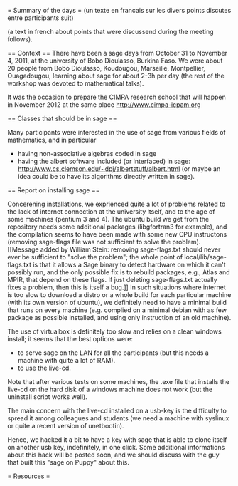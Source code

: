 = Summary of the days =
(un texte en francais sur les divers points discutes entre participants suit)

(a text in french about points that were discussend during the meeting follows).

== Context ==
There have been a sage days from October 31 to November 4, 2011, at the university of Bobo Dioulasso, Burkina Faso. We were about 20 people from Bobo Dioulasso, Koudougou, Marseille, Montpellier, Ouagadougou, learning about sage for about 2-3h per day (the rest of the workshop was devoted to mathematical talks).

It was the occasion to prepare the CIMPA research school that will happen in November 2012 at the same place http://www.cimpa-icpam.org

== Classes that should be in sage ==

Many participants were interested in the use of sage from various fields of mathematics, and in particular 
 * having non-associative algebras coded in sage
 * having the albert software included (or interfaced) in sage: http://www.cs.clemson.edu/~dpj/albertstuff/albert.html (or maybe an idea could be to have its algorithms directly written in sage).

== Report on installing sage ==

Concerening installations, we exprienced quite a lot of problems related to the lack of internet connection at the university itself, and to the age of some machines (pentium 3 and 4). The ubuntu build we get from the repository needs some additional packages (libgfortran3 for example), and the compilation seems to have been made with some new CPU instructons (removing sage-flags file was not sufficient to solve the problem). [[Message added by William Stein: removing sage-flags.txt should never ever be sufficient to "solve the problem"; the whole point of local/lib/sage-flags.txt is that it allows a Sage binary to detect hardware on which it can't possibly run, and the only possible fix is to rebuild packages, e.g., Atlas and MPIR, that depend on these flags.  If just deleting sage-flags.txt actually fixes a problem, then this is itself a bug.]] In such situations where internet is too slow to download a distro or a whole build for each particular machine (with its own version of ubuntu), we definitely need to have a minimal build that runs on every machine (e.g. complied on a minimal debian with as few package as possible installed, and using only instruction of an old machine).

The use of virtualbox is definitely too slow and relies on a clean windows install; it seems that the best options were:

 * to serve sage on the LAN for all the participants (but this needs a machine with quite a lot of RAM).
 * to use the live-cd. 

Note that after various tests on some machines, the .exe file that installs the live-cd on the hard disk of a windows machine does not work (but the uninstall script works well).

The main concern with the live-cd installed on a usb-key is the difficulty to spread it among colleagues and students (we need a machine with syslinux or quite a recent version of unetbootin).

Hence, we hacked it a bit to have a key with sage that is able to clone itself on another usb key, indefinitely, in one click. Some additional informations about this hack will be posted soon, and we should discuss with the guy that built this "sage on Puppy" about this.

= Resources =

